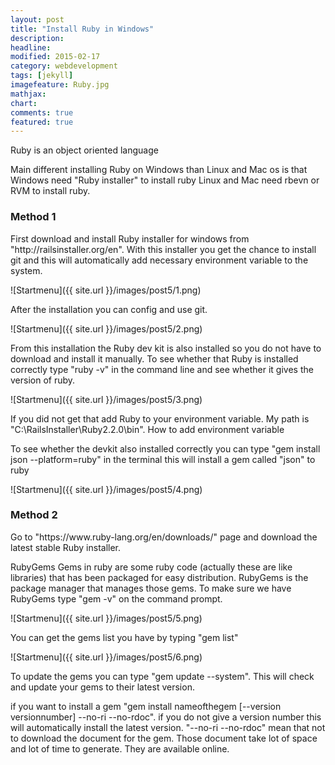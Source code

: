 ```yaml
---
layout: post
title: "Install Ruby in Windows"
description: 
headline: 
modified: 2015-02-17
category: webdevelopment
tags: [jekyll]
imagefeature: Ruby.jpg
mathjax: 
chart: 
comments: true
featured: true
---
```




Ruby is an object oriented language

Main different installing Ruby on Windows than Linux and Mac os is that Windows need "Ruby installer" to install ruby Linux and Mac need rbevn or RVM to install ruby.
<h3>
Method 1
</h3>
First download and install Ruby installer for windows from "http://railsinstaller.org/en".
With this installer you get the chance to install git and this will automatically add  necessary  environment variable to the system. 

![Startmenu]({{ site.url }}/images/post5/1.png) 

After the installation you can config and use git. 

![Startmenu]({{ site.url }}/images/post5/2.png) 

From this installation the Ruby dev kit is also installed so you do not have to download and install it manually. 
To see whether that Ruby is installed correctly type "ruby -v" in the command line and see whether it gives the version of ruby. 

![Startmenu]({{ site.url }}/images/post5/3.png) 

If you did not get that add Ruby to your environment  variable. My path is "C:\RailsInstaller\Ruby2.2.0\bin". How to add environment variable

To see whether the devkit also installed correctly you can type 
"gem install json --platform=ruby" in the terminal this will install a gem called "json"  to ruby

![Startmenu]({{ site.url }}/images/post5/4.png) 
<h3>
Method 2
</h3>
Go to "https://www.ruby-lang.org/en/downloads/" page and download the latest stable Ruby installer.


RubyGems
Gems in ruby are some ruby code (actually these are like libraries) that has been packaged for easy distribution. RubyGems is the package manager that manages those gems.
To make sure we have RubyGems type "gem -v" on the command prompt.

![Startmenu]({{ site.url }}/images/post5/5.png)  

You can get the gems list you have by typing "gem list"

![Startmenu]({{ site.url }}/images/post5/6.png) 

To update the gems you can type "gem update --system". This will check and update your gems to their latest version.

if you want to install a gem "gem install nameofthegem [--version versionnumber] --no-ri --no-rdoc".
if you do not give a version number this will automatically install the latest version. "--no-ri --no-rdoc" mean that not to download the document for the gem. Those document take lot of space and lot of time to generate. They are available online. 


